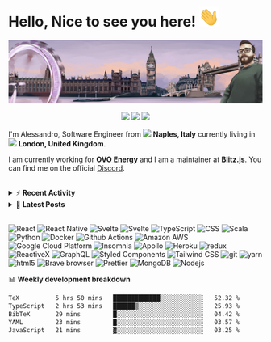 # Hello, Nice to see you here! <img src="https://raw.githubusercontent.com/ABSphreak/ABSphreak/master/gifs/Hi.gif" width="40px" />

<a href="https://www.buonerba.dev"><img src="./0.jfif" alt="LinkedIn Image"></a>

<p align="center"><a href="https://twitter.com/Dieman_"><img src="https://img.shields.io/badge/twitter-%231DA1F2.svg?&style=for-the-badge&logo=twitter&logoColor=white" height=25></a> <a href="https://www.linkedin.com/in/buonerba/"><img src="https://img.shields.io/badge/linkedin-%230077B5.svg?&style=for-the-badge&logo=linkedin&logoColor=white" height=25></a>
<a href="https://dev.to/dieman"><img src="https://img.shields.io/badge/dev.to-0A0A0A?style=for-the-badge&logo=dev.to&logoColor=white" height=25></a>
</p>
<p>I'm Alessandro, Software Engineer from <img src="https://image.flaticon.com/icons/svg/197/197626.svg" width="13"/> <b>Naples, Italy</b> currently living in <img src="https://image.flaticon.com/icons/svg/197/197374.svg" width="13" /> <b>London, United Kingdom</b>.</p>
<p>I am currently working for <a href="https://www.ovoenergy.com/"><b>OVO Energy</b></a> and I am a maintainer at <a href="https://blitzjs.com/"><b>Blitz.js</b></a>. You can find me on the official <a href="https://discord.blitzjs.com/">Discord</a>.</p>
<br>
<details>
  <summary>⚡ <b>Recent Activity</b></summary>
  
<!--START_SECTION:activity-->
1. 🗣 Commented on [#234](https://github.com/pankod/superplate/issues/234) in [pankod/superplate](https://github.com/pankod/superplate)
2. ❗️ Opened issue [#7](https://github.com/blitz-js/it.blitzjs.com/issues/7) in [blitz-js/it.blitzjs.com](https://github.com/blitz-js/it.blitzjs.com)
3. 🎉 Merged PR [#6](https://github.com/blitz-js/it.blitzjs.com/pull/6) in [blitz-js/it.blitzjs.com](https://github.com/blitz-js/it.blitzjs.com)
<!--END_SECTION:activity-->

</details>

<details>
  <summary>📕 <b>Latest Posts</b></summary>

<!-- BLOG-POST-LIST:START -->
- [How I set up my Mac](https://dev.to/dieman/how-i-set-up-my-mac-9m4)
<!-- BLOG-POST-LIST:END -->

</details>
<br>
<p>
  <img alt="React" src="https://img.shields.io/badge/-React-45b8d8?style=flat-square&logo=react&logoColor=white" />
  <img alt="React Native" src="https://img.shields.io/badge/React_Native-20232A?style=flat-square&logo=react&logoColor=61DAFB" />
  <img alt="Svelte" src="https://img.shields.io/badge/Vue.js-35495E?style=flat-square&logo=vue.js&logoColor=4FC08D" />
  <img alt="Svelte" src="https://img.shields.io/badge/Svelte-4A4A55?style=flat-square&logo=svelte&logoColor=FF3E00" />
  <img alt="TypeScript" src="https://img.shields.io/badge/-TypeScript-007ACC?style=flat-square&logo=typescript&logoColor=white" />
  <img alt="CSS" src="https://img.shields.io/badge/CSS-239120?&style=flat-square&logo=css3&logoColor=white" />
  <img alt="Scala" src="https://img.shields.io/badge/Scala-DC322F?style=flat-square&logo=scala&logoColor=white" />
  <img alt="Python" src="https://img.shields.io/badge/Python-3776AB?style=flat-square&logo=python&logoColor=white" />
  <img alt="Docker" src="https://img.shields.io/badge/-Docker-46a2f1?style=flat-square&logo=docker&logoColor=white" />
  <img alt="Github Actions" src="https://img.shields.io/badge/-Github_Actions-2088FF?style=flat-square&logo=github-actions&logoColor=white" />
  <img alt="Amazon AWS" src="https://img.shields.io/badge/Amazon_AWS-232F3E?style=flat-square&logo=amazon-aws&logoColor=white" />
  <img alt="Google Cloud Platform" src="https://img.shields.io/badge/-Google_Cloud_Platform-1a73e8?style=flat-square&logo=google-cloud&logoColor=white" />
  <img alt="Insomnia" src="https://img.shields.io/badge/-Insomnia-5849BE?style=flat-square&logo=insomnia&logoColor=white" />
  <img alt="Apollo" src="https://img.shields.io/badge/-Apollo%20GraphQL-311C87?style=flat-square&logo=apollo-graphql&logoColor=white" />
  <img alt="Heroku" src="https://img.shields.io/badge/-Heroku-430098?style=flat-square&logo=heroku&logoColor=white" />
  <img alt="redux" src="https://img.shields.io/badge/-Redux-764ABC?style=flat-square&logo=redux&logoColor=white" />
  <img alt="ReactiveX" src="https://img.shields.io/badge/-RxJs-B7178C?style=flat-square&logo=reactivex&logoColor=white" />
  <img alt="GraphQL" src="https://img.shields.io/badge/-GraphQL-E10098?style=flat-square&logo=graphql&logoColor=white" />
  <img alt="Styled Components" src="https://img.shields.io/badge/-Styled_Components-db7092?style=flat-square&logo=styled-components&logoColor=white" />
  <img alt="Tailwind CSS" src="https://img.shields.io/badge/Tailwind_CSS-38B2AC?style=flat-square&logo=tailwind-css&logoColor=white" />
  <img alt="git" src="https://img.shields.io/badge/-Git-F05032?style=flat-square&logo=git&logoColor=white" />
  <img alt="yarn" src="https://img.shields.io/badge/-NPM-CB3837?style=flat-square&logo=npm&logoColor=white" />
  <img alt="html5" src="https://img.shields.io/badge/-HTML5-E34F26?style=flat-square&logo=html5&logoColor=white" />
  <img alt="Brave browser" src="https://img.shields.io/badge/-Brave_Browser-FB542B?style=flat-square&logo=brave&logoColor=white" />
  <img alt="Prettier" src="https://img.shields.io/badge/-Prettier-F7B93E?style=flat-square&logo=prettier&logoColor=white" />
  <img alt="MongoDB" src="https://img.shields.io/badge/-MongoDB-13aa52?style=flat-square&logo=mongodb&logoColor=white" />
  <img alt="Nodejs" src="https://img.shields.io/badge/-Nodejs-43853d?style=flat-square&logo=Node.js&logoColor=white" />
</p>

📊 **Weekly development breakdown**

<!--START_SECTION:waka-->
```text
TeX          5 hrs 50 mins   █████████████░░░░░░░░░░░░   52.32 % 
TypeScript   2 hrs 53 mins   ██████▒░░░░░░░░░░░░░░░░░░   25.93 % 
BibTeX       29 mins         █░░░░░░░░░░░░░░░░░░░░░░░░   04.42 % 
YAML         23 mins         █░░░░░░░░░░░░░░░░░░░░░░░░   03.57 % 
JavaScript   21 mins         ▓░░░░░░░░░░░░░░░░░░░░░░░░   03.25 % 
```
<!--END_SECTION:waka-->
